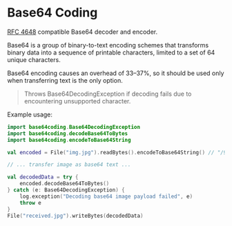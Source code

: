 # Base64 Coding

[RFC 4648](https://datatracker.ietf.org/doc/html/rfc4648#section-4) compatible Base64 decoder and encoder.

Base64 is a group of binary-to-text encoding schemes that transforms binary data into a sequence of printable
characters, limited to a set of 64 unique characters.

Base64 encoding causes an overhead of 33–37%, so it should be used only when transferring text is the only option.

> Throws Base64DecodingException if decoding fails due to encountering unsupported character.

Example usage:

```kotlin
import base64coding.Base64DecodingException
import base64coding.decodeBase64ToBytes
import base64coding.encodeToBase64String

val encoded = File("img.jpg").readBytes().encodeToBase64String() // "/9j/4VHrRXhpZgA...f/9k="

// ... transfer image as base64 text ...

val decodedData = try {
    encoded.decodeBase64ToBytes()
} catch (e: Base64DecodingException) {
    log.exception("Decoding base64 image payload failed", e)
    throw e
}
File("received.jpg").writeBytes(decodedData)
```
